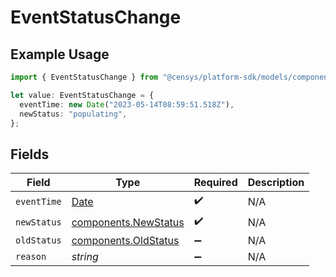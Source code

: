 # EventStatusChange

## Example Usage

```typescript
import { EventStatusChange } from "@censys/platform-sdk/models/components";

let value: EventStatusChange = {
  eventTime: new Date("2023-05-14T08:59:51.518Z"),
  newStatus: "populating",
};
```

## Fields

| Field                                                                                         | Type                                                                                          | Required                                                                                      | Description                                                                                   |
| --------------------------------------------------------------------------------------------- | --------------------------------------------------------------------------------------------- | --------------------------------------------------------------------------------------------- | --------------------------------------------------------------------------------------------- |
| `eventTime`                                                                                   | [Date](https://developer.mozilla.org/en-US/docs/Web/JavaScript/Reference/Global_Objects/Date) | :heavy_check_mark:                                                                            | N/A                                                                                           |
| `newStatus`                                                                                   | [components.NewStatus](../../models/components/newstatus.md)                                  | :heavy_check_mark:                                                                            | N/A                                                                                           |
| `oldStatus`                                                                                   | [components.OldStatus](../../models/components/oldstatus.md)                                  | :heavy_minus_sign:                                                                            | N/A                                                                                           |
| `reason`                                                                                      | *string*                                                                                      | :heavy_minus_sign:                                                                            | N/A                                                                                           |